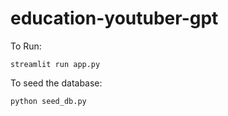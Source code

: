 # education-youtuber-gpt


To Run:
```
streamlit run app.py
```


To seed the database:
```
python seed_db.py
```